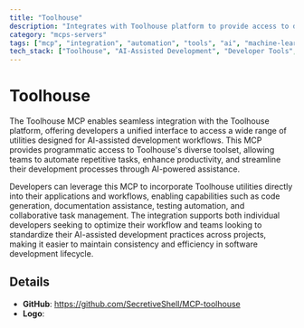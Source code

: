 ```yaml
---
title: "Toolhouse"
description: "Integrates with Toolhouse platform to provide access to diverse utilities for developers and teams incorporating AI-assisted tasks."
category: "mcps-servers"
tags: ["mcp", "integration", "automation", "tools", "ai", "machine-learning"]
tech_stack: ["Toolhouse", "AI-Assisted Development", "Developer Tools", "Automation", "Team Collaboration"]
---
```


# Toolhouse

The Toolhouse MCP enables seamless integration with the Toolhouse platform, offering developers a unified interface to access a wide range of utilities designed for AI-assisted development workflows. This MCP provides programmatic access to Toolhouse's diverse toolset, allowing teams to automate repetitive tasks, enhance productivity, and streamline their development processes through AI-powered assistance.

Developers can leverage this MCP to incorporate Toolhouse utilities directly into their applications and workflows, enabling capabilities such as code generation, documentation assistance, testing automation, and collaborative task management. The integration supports both individual developers seeking to optimize their workflow and teams looking to standardize their AI-assisted development practices across projects, making it easier to maintain consistency and efficiency in software development lifecycle.

## Details

- **GitHub**: https://github.com/SecretiveShell/MCP-toolhouse
- **Logo**: 
